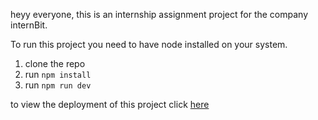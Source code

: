 heyy everyone, this is an internship assignment project for the company internBit.

To run this project you need to have node installed on your system.
1. clone the repo
2. run `npm install`
3. run `npm run dev`

to view the deployment of this project click [here](https://marvelous-cranachan-2881e8.netlify.app/)
